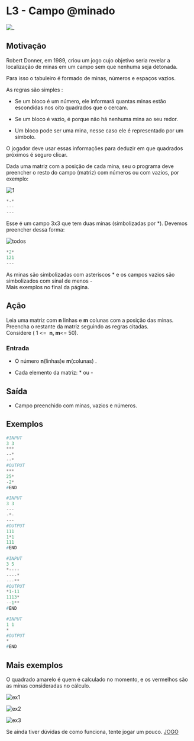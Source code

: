 # L3 - Campo @minado

![_](cover.jpg)

## Motivação

Robert Donner, em 1989, criou um jogo cujo objetivo seria revelar a localização de minas em um campo sem que nenhuma seja detonada.  

Para isso o tabuleiro é formado de minas, números e espaços vazios.

As regras são simples :

* Se um bloco é um número, ele informará quantas minas estão escondidas nos oito quadrados que o cercam.  

* Se um bloco é vazio, é porque não há nenhuma mina ao seu redor.
* Um bloco pode ser uma mina, nesse caso ele é representado por um símbolo.

O jogador deve usar essas informações para deduzir em que quadrados próximos é seguro clicar.  

Dada uma matriz com a posição de cada mina, seu o programa deve preencher o resto do campo (matriz) com números ou com vazios, por exemplo:

![1](q.jpg)

``` py
*-*
---
---
```

Esse é um campo 3x3 que tem duas minas (simbolizadas por \*). Devemos preencher dessa forma:

![todos](q2.png)  

``` py
*2*
121
---
```

As minas são simbolizadas com asteriscos \* e os campos vazios são simbolizados com sinal de menos -  
Mais exemplos no final da página.

## Ação

Leia uma matriz com **n** linhas e **m** colunas com a posição das minas. Preencha o restante da matriz seguindo as regras citadas.  
Considere ( 1 <=  **n, m**<= 50).

### Entrada

* O número **n**(linhas)e **m**(colunas) .  

* Cada elemento da matriz: \* ou -  

## Saída

* Campo preenchido com minas, vazios e números.

## Exemplos

``` py
#INPUT
3 3
***
--*
--*
#OUTPUT
***
25*
-2*
#END
```

```py
#INPUT
3 3
---
-*-
---
#OUTPUT
111
1*1
111
#END
```

```py
#INPUT
3 5
*----
----*
---**
#OUTPUT
*1-11
1113*
--1**
#END
```

```py
#INPUT
1 1
*
#OUTPUT
*
#END
```

## Mais exemplos

O quadrado amarelo é quem é calculado no momento, e os vermelhos são as minas consideradas no cálculo.

![ex1](q3.png)

![ex2](q4.png)

![ex3](q5.png)  

Se ainda tiver dúvidas de como funciona, tente jogar um pouco. [JOGO](https://minesweeper.online/pt/new-game)
